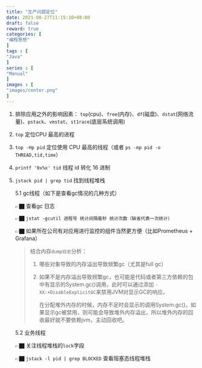 ```yaml
---
title: "生产问题定位"
date: 2021-08-27T11:15:10+08:00
draft: false
reward: true
categories: [
"编程思想"
]
tags : [
"Java"
]
series : [
"Manual"
]
images : [
"images/center.png"
]
---
```


[comment]: <> "# 生产问题定位"

1. 排除应用之外的影响因素： `top`(cpu)、`free`(内存)、`df`(磁盘)、`dstat`(网络流量)、`pstack`、`vmstat`、`st1race`(底层系统调用)

2.  `top` 定位CPU 最高的进程

3. `top -Hp pid` 定位使用 CPU 最高的线程（或者 `ps -mp pid -o THREAD,tid,time`）

4.  `printf '0x%x' tid` 线程 id 转化 16 进制

5. `jstack pid | grep tid` 找到线程堆栈

   5.1 gc线程（如下是查看gc情况的几种方式）
   
   👉🏿 查看gc 日志
   
   👉🏿 `jstat -gcutil 进程号 统计间隔毫秒 统计次数（缺省代表一次统计）`
   
   👉🏿 如果所在公司有对应用进行监控的组件当然更方便（比如Prometheus + Grafana）
   
   > 结合内存`dump日志`分析：
   >
   > 1. 哪些对象导致的内存溢出导致频繁gc（尤其是full gc）
   >
   > 2. 如果不是内存溢出导致频繁gc，也可能是代码或者第三方依赖的包中有显示的System.gc()调用，此时可以通过添加 `-XX:+DisableExplicitGC`来禁用JVM对显示GC的响应。
   >
   >    在分配堆外内存的时候，内存不足时会显示的调用System.gc()，如果显示gc被禁用，则可能会导致堆外内存溢出，所以堆外内存的回收最好就不要依赖jvm，主动回收吧。
   
   5.2 业务线程
   
   👉🏿 关注线程堆栈的`lock`字段
   
   👉🏿 `jstack -l pid | grep BLOCKED` 查看阻塞态线程堆栈

